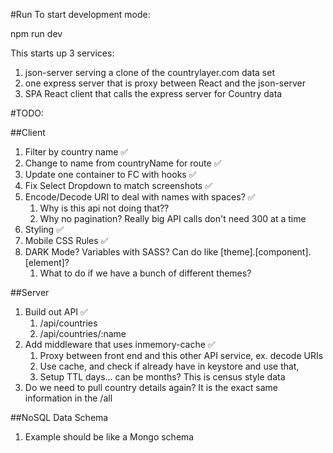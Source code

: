 #Run
To start development mode:

npm run dev

This starts up 3 services:
1. json-server serving a clone of the countrylayer.com data set
2. one express server that is proxy between React and the json-server
3. SPA React client that calls the express server for Country data

#TODO:

##Client
1. Filter by country name ✅
2. Change to name from countryName for route ✅
3. Update one container to FC with hooks ✅
4. Fix Select Dropdown to match screenshots ✅
5. Encode/Decode URI to deal with names with spaces? ✅
   1. Why is this api not doing that??
   2. Why no pagination?  Really big API calls don't need 300 at a time
6. Styling ✅
7. Mobile CSS Rules ✅
8. DARK Mode?  Variables with SASS?  Can do like [theme].[component].[element]?
   1. What to do if we have a bunch of different themes?

##Server
1. Build out API ✅
   1. /api/countries
   2. /api/countries/:name
2. Add middleware that uses inmemory-cache ✅
   1. Proxy between front end and this other API service, ex. decode URIs
   2. Use cache, and check if already have in keystore and use that,
   3. Setup TTL days... can be months?  This is census style data
3. Do we need to pull country details again?  It is the exact same information in the /all


##NoSQL Data Schema
1. Example should be like a Mongo schema
